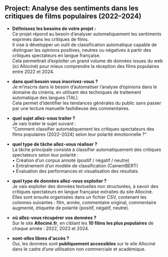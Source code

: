 ## Project: Analyse des sentiments dans les critiques de films populaires (2022–2024)

- **Définissez les besoins de votre projet :**   
  Ce projet répond au besoin d’analyser automatiquement les sentiments exprimés dans les critiques de films.   
  Il vise à développer un outil de classification automatique capable de distinguer les opinions positives, neutres ou négatives à partir des critiques spectateurs en langue française.   
  Cela permettrait d’exploiter un grand volume de données issues du web (ici Allociné) pour mieux comprendre la réception des films populaires entre 2022 et 2024.   

- **dans quel besoin vous inscrivez-vous ?**   
  Je m’inscris dans le besoin d’automatiser l’analyse d’opinions dans le domaine du cinéma, en utilisant des techniques de traitement automatique des langues (TAL).   
Cela permet d’identifier les tendances générales du public sans passer par une lecture manuelle fastidieuse des commentaires.

- **quel sujet allez-vous traiter ?**   
  Je vais traiter le sujet suivant :  
  “Comment classifier automatiquement les critiques spectateurs des films populaires (2022–2024) selon leur polarité émotionnelle ?”

- **quel type de tâche allez-vous réaliser ?**   
  La tâche principale consiste à classifier automatiquement des critiques spectateurs selon leur polarité :   
	•	Création d’un corpus annoté (positif / négatif / neutre)    
	•	Entraînement d’un modèle de classification (CamemBERT)   
	•	Évaluation des performances et visualisation des résultats   

- **quel type de données allez-vous exploiter ?**   
  Je vais exploiter des données textuelles non structurées, à savoir des critiques spectateurs en langue française extraites du site Allociné.   
Elles sont ensuite organisées dans un fichier CSV, contenant les colonnes suivantes : film, année, commentaire original, commentaire augmenté, étiquette de polarité (positif, négatif, neutre).

- **où allez-vous récupérer vos données ?**   
  Sur le site **Allociné.fr**, en ciblant les **10 films les plus populaires** de chaque année : 2022, 2023 et 2024.

- **sont-elles libres d'accès ?**   
  Oui, les données sont **publiquement accessibles** sur le site Allociné dans le cadre d’une utilisation non commerciale et académique.
